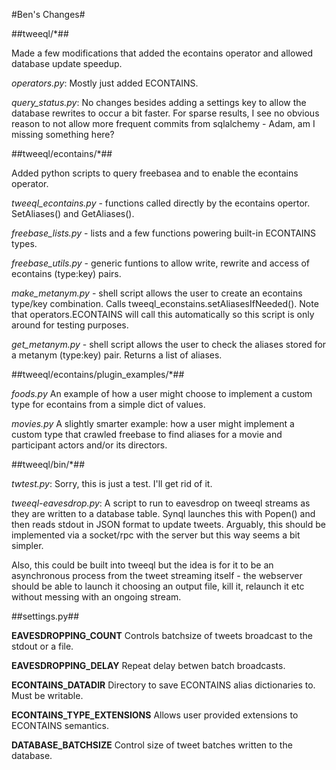 #Ben's Changes#

##tweeql/*##

Made a few modifications that added the econtains operator and allowed database update speedup.

*operators.py*: Mostly just added ECONTAINS.

*query_status.py*: No changes besides adding a settings key to allow the database rewrites to occur a bit faster. For sparse results, I see no obvious reason to not allow more frequent commits from sqlalchemy - Adam, am I missing something here?

##tweeql/econtains/*##

Added python scripts to query freebasea and to enable the econtains operator.

*tweeql_econtains.py* - functions called directly by the econtains opertor. SetAliases() and GetAliases().

*freebase_lists.py* - lists and a few functions powering built-in ECONTAINS types.

*freebase_utils.py* - generic funtions to allow write, rewrite and access of econtains (type:key) pairs.

*make_metanym.py* - shell script allows the user to create an econtains type/key combination. Calls tweeql_econstains.setAliasesIfNeeded(). Note that operators.ECONTAINS will call this automatically so this script is only around for testing purposes.

*get_metanym.py* - shell script allows the user to check the aliases stored for a metanym (type:key) pair. Returns a list of aliases.

##tweeql/econtains/plugin_examples/*##

*foods.py* An example of how a user might choose to implement a custom type for econtains from a simple dict of values.

*movies.py* A slightly smarter example: how a user might implement a custom type that crawled freebase to find aliases for a movie and participant actors and/or its directors.

##tweeql/bin/*##

*twtest.py*: Sorry, this is just a test. I'll get rid of it.

*tweeql-eavesdrop.py*: A script to run to eavesdrop on tweeql streams as they are written to a database table. Synql launches this with Popen() and then reads stdout in JSON format to update tweets. Arguably, this should be implemented via a socket/rpc with the server but this way seems a bit simpler.

Also, this could be built into tweeql but the idea is for it to be an asynchronous process from the tweet streaming itself - the webserver should be able to launch it choosing an output file, kill it, relaunch it etc without messing with an ongoing stream.

##settings.py##

**EAVESDROPPING_COUNT** Controls batchsize of tweets broadcast to the stdout or a file.

**EAVESDROPPING_DELAY** Repeat delay betwen batch broadcasts.

**ECONTAINS_DATADIR** Directory to save ECONTAINS alias dictionaries to. Must be writable.

**ECONTAINS_TYPE_EXTENSIONS** Allows user provided extensions to ECONTAINS semantics.

**DATABASE_BATCHSIZE** Control size of tweet batches written to the database.

